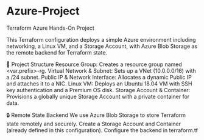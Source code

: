 # Azure-Project
Terraform Azure Hands-On Project

This Terraform configuration deploys a simple Azure environment including networking, a Linux VM, and a Storage Account, with Azure Blob Storage as the remote backend for Terraform state.

🚀 Project Structure
Resource Group: Creates a resource group named <var.prefix>-rg.
Virtual Network & Subnet: Sets up a VNet (10.0.0.0/16) with a /24 subnet.
Public IP & Network Interface: Allocates a dynamic Public IP and attaches it to a NIC.
Linux VM: Deploys an Ubuntu 18.04 VM with SSH key authentication and a Premium OS disk.
Storage Account & Container: Provisions a globally unique Storage Account with a private container for data.

🔒 Remote State Backend
We use Azure Blob Storage to store Terraform state remotely and securely.
Create a Storage Account and Container (already defined in this configuration).
Configure the backend in terraform.tf 
